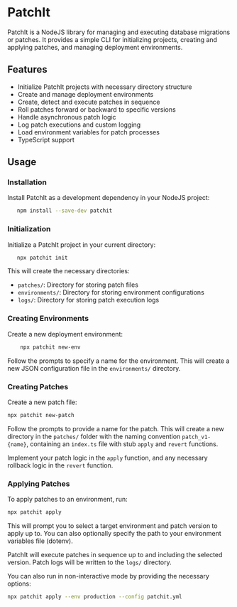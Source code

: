 # PatchIt

PatchIt is a NodeJS library for managing and executing database migrations or
patches. It provides a simple CLI for initializing projects, creating and
applying patches, and managing deployment environments.

## Features

-   Initialize PatchIt projects with necessary directory structure
-   Create and manage deployment environments
-   Create, detect and execute patches in sequence
-   Roll patches forward or backward to specific versions
-   Handle asynchronous patch logic
-   Log patch executions and custom logging
-   Load environment variables for patch processes
-   TypeScript support

## Usage

### Installation

Install PatchIt as a development dependency in your NodeJS project:

```bash
   npm install --save-dev patchit
```

### Initialization

Initialize a PatchIt project in your current directory:

```bash
   npx patchit init
```

This will create the necessary directories:

-   `patches/`: Directory for storing patch files
-   `environments/`: Directory for storing environment configurations
-   `logs/`: Directory for storing patch execution logs

### Creating Environments

Create a new deployment environment:

```bash
    npx patchit new-env
```

Follow the prompts to specify a name for the environment. This will create a new
JSON configuration file in the `environments/` directory.

### Creating Patches

Create a new patch file:

```bash
npx patchit new-patch
```

Follow the prompts to provide a name for the patch. This will create a new
directory in the `patches/` folder with the naming convention `patch_v1-{name}`,
containing an `index.ts` file with stub `apply` and `revert` functions.

Implement your patch logic in the `apply` function, and any necessary rollback
logic in the `revert` function.

### Applying Patches

To apply patches to an environment, run:

```bash
npx patchit apply
```

This will prompt you to select a target environment and patch version to apply
up to. You can also optionally specify the path to your environment variables
file (dotenv).

PatchIt will execute patches in sequence up to and including the selected
version. Patch logs will be written to the `logs/` directory.

You can also run in non-interactive mode by providing the necessary options:

```bash
npx patchit apply --env production --config patchit.yml
```
